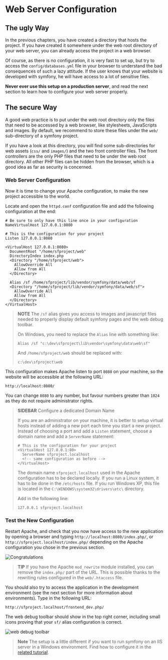 Web Server Configuration
========================

The ugly Way
------------

In the previous chapters, you have created a directory that hosts the project.
If you have created it somewhere under the web root directory of your web
server, you can already access the project in a web browser.

Of course, as there is no configuration, it is very fast to set up, but try to
access the `config/databases.yml` file in your browser to understand the bad
consequences of such a lazy attitude. If the user knows that your website is
developed with symfony, he will have access to a lot of sensitive files.

**Never ever use this setup on a production server**, and read the next
section to learn how to configure your web server properly.

The secure Way
--------------

A good web practice is to put under the web root directory only the files that
need to be accessed by a web browser, like stylesheets, JavaScripts and
images. By default, we recommend to store these files under the `web/`
sub-directory of a symfony project.

If you have a look at this directory, you will find some sub-directories for
web assets (`css/` and `images/`) and the two front controller files. The
front controllers are the only PHP files that need to be under the web root
directory. All other PHP files can be hidden from the browser, which is a good
idea as far as security is concerned.

### Web Server Configuration

Now it is time to change your Apache configuration, to make the new project
accessible to the world.

Locate and open the `httpd.conf` configuration file and add the following
configuration at the end:

    # Be sure to only have this line once in your configuration
    NameVirtualHost 127.0.0.1:8080

    # This is the configuration for your project
    Listen 127.0.0.1:8080

    <VirtualHost 127.0.0.1:8080>
      DocumentRoot "/home/sfproject/web"
      DirectoryIndex index.php
      <Directory "/home/sfproject/web">
        AllowOverride All
        Allow from All
      </Directory>

      Alias /sf /home/sfproject/lib/vendor/symfony/data/web/sf
      <Directory "/home/sfproject/lib/vendor/symfony/data/web/sf">
        AllowOverride All
        Allow from All
      </Directory>
    </VirtualHost>

>**NOTE**
>The `/sf` alias gives you access to images and javascript files needed
>to properly display default symfony pages and the web debug toolbar.
>
>On Windows, you need to replace the `Alias` line with something like:
>
>     Alias /sf "c:\dev\sfproject\lib\vendor\symfony\data\web\sf"
>
>And `/home/sfproject/web` should be replaced with:
>
>     c:\dev\sfproject\web

This configuration makes Apache listen to port `8080` on your machine, so
the website will be accessible at the following URL:

    http://localhost:8080/

You can change `8080` to any number, but favour numbers greater than `1024` as
they do not require administrator rights.

>**SIDEBAR**
>Configure a dedicated Domain Name
>
>If you are an administrator on your machine, it is better to setup
>virtual hosts instead of adding a new port each time you start a new
>project. Instead of choosing a port and add a `Listen` statement,
>choose a domain name and add a `ServerName` statement:
>
>     # This is the configuration for your project
>     <VirtualHost 127.0.0.1:80>
>       ServerName sfproject.localhost
>       <!-- same configuration as before -->
>     </VirtualHost>
>
>The domain name `sfproject.localhost` used in the Apache configuration
>has to be declared locally. If you run a Linux system, it has to be
>done in the `/etc/hosts` file. If you run Windows XP, this file is
>located in the `C:\WINDOWS\system32\drivers\etc\` directory.
>
>Add in the following line:
>
>     127.0.0.1 sfproject.localhost

### Test the New Configuration

Restart Apache, and check that you now have access to the new application by
opening a browser and typing `http://localhost:8080/index.php/`, or
`http://sfproject.localhost/index.php/` depending on the Apache configuration
you chose in the previous section.

![Congratulations](http://www.symfony-project.org/images/getting-started/1_3/congratulations.png)

>**TIP**
>If you have the Apache `mod_rewrite` module installed, you can remove
>the `index.php/` part of the URL. This is possible thanks to the
>rewriting rules configured in the `web/.htaccess` file.

You should also try to access the application in the development environment
(see the next section for more information about environments). Type in the
following URL:

    http://sfproject.localhost/frontend_dev.php/

The web debug toolbar should show in the top right corner, including small
icons proving that your `sf/` alias configuration is correct.

![web debug toolbar](http://www.symfony-project.org/images/getting-started/1_3/web_debug_toolbar.png)

>**Note**
>The setup is a little different if you want to run symfony on an IIS server in
>a Windows environment. Find how to configure it in the
>[related tutorial](http://www.symfony-project.com/cookbook/1_0/web_server_iis).
